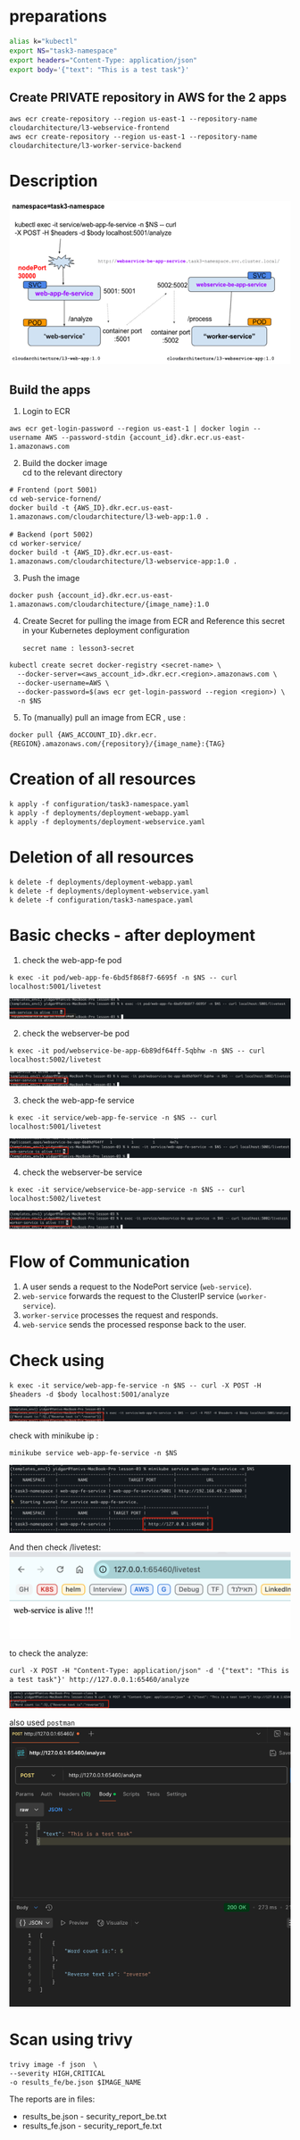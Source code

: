 # preparations 
```sh
alias k="kubectl"
export NS="task3-namespace"
export headers="Content-Type: application/json"
export body='{"text": "This is a test task"}'
```
## Create PRIVATE repository in AWS for the 2 apps 
```shell
aws ecr create-repository --region us-east-1 --repository-name cloudarchitecture/l3-webservice-frontend
aws ecr create-repository --region us-east-1 --repository-name cloudarchitecture/l3-worker-service-backend 
```

# Description
![img_6.png](img_6.png)


## Build the apps 
1. Login to ECR
```shell 
aws ecr get-login-password --region us-east-1 | docker login --username AWS --password-stdin {account_id}.dkr.ecr.us-east-1.amazonaws.com
``` 

2. Build the docker image  
cd to the relevant directory
```shell
# Frontend (port 5001)
cd web-service-fornend/
docker build -t {AWS_ID}.dkr.ecr.us-east-1.amazonaws.com/cloudarchitecture/l3-web-app:1.0 .

# Backend (port 5002)
cd worker-service/
docker build -t {AWS_ID}.dkr.ecr.us-east-1.amazonaws.com/cloudarchitecture/l3-webservice-app:1.0 .
```

3. Push the image
```shell
docker push {account_id}.dkr.ecr.us-east-1.amazonaws.com/cloudarchitecture/{image_name}:1.0
```

4. Create Secret for pulling the image from ECR 
   and Reference this secret in your Kubernetes deployment configuration
   
    `secret name : lesson3-secret` 
```shell
kubectl create secret docker-registry <secret-name> \
  --docker-server=<aws_account_id>.dkr.ecr.<region>.amazonaws.com \
  --docker-username=AWS \
  --docker-password=$(aws ecr get-login-password --region <region>) \
  -n $NS
```
5. To (manually) pull an image from ECR , use :
```shell
docker pull {AWS_ACCOUNT_ID}.dkr.ecr.{REGION}.amazonaws.com/{repository}/{image_name}:{TAG}
```

# Creation of all resources
```shell
k apply -f configuration/task3-namespace.yaml
k apply -f deployments/deployment-webapp.yaml
k apply -f deployments/deployment-webservice.yaml
```

# Deletion of all resources
```shell
k delete -f deployments/deployment-webapp.yaml
k delete -f deployments/deployment-webservice.yaml
k delete -f configuration/task3-namespace.yaml
```

# Basic checks - after deployment
1. check the web-app-fe pod 
```shell
k exec -it pod/web-app-fe-6bd5f868f7-6695f -n $NS -- curl localhost:5001/livetest
```
![img_7.png](img_7.png)

2. check the webserver-be pod 
```shell
k exec -it pod/webservice-be-app-6b89df64ff-5qbhw -n $NS -- curl localhost:5002/livetest
```
![img_3.png](img_3.png)

3. check the web-app-fe service 
```shell
k exec -it service/web-app-fe-service -n $NS -- curl localhost:5001/livetest
```
![img.png](img.png)

4. check the webserver-be service
```shell
k exec -it service/webservice-be-app-service -n $NS -- curl localhost:5002/livetest
```
![img_1.png](img_1.png)

# Flow of Communication
1. A user sends a request to the NodePort service (`web-service`).
2. `web-service` forwards the request to the ClusterIP service (`worker-service`).
3. `worker-service` processes the request and responds.
4. `web-service` sends the processed response back to the user.


# Check using
```shell
k exec -it service/web-app-fe-service -n $NS -- curl -X POST -H $headers -d $body localhost:5001/analyze
```
![img_5.png](img_5.png)

check with minikube ip : 
```shell
minikube service web-app-fe-service -n $NS
```
![img_9.png](img_9.png)

And then check /livetest:
![img_8.png](img_8.png)
 

to check the analyze: 
```shell
curl -X POST -H "Content-Type: application/json" -d '{"text": "This is a test task"}' http://127.0.0.1:65460/analyze
```
![img_10.png](img_10.png)


also used `postman`
![img_11.png](img_11.png)

# Scan using trivy 
```shell
trivy image -f json  \
--severity HIGH,CRITICAL 
-o results_fe/be.json $IMAGE_NAME
```

The reports are in files: 
 - results_be.json  - security_report_be.txt 
 - results_fe.json  - security_report_fe.txt